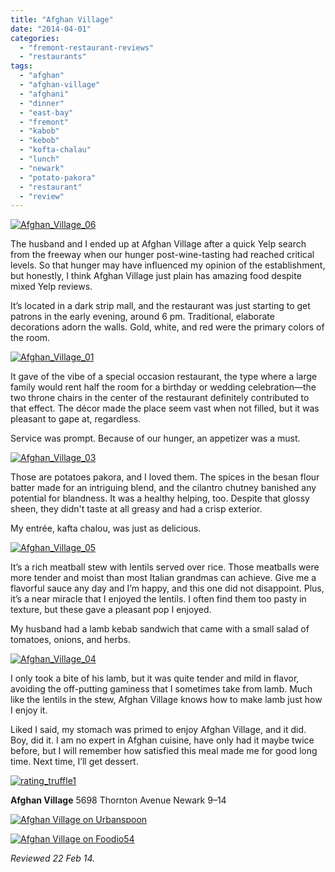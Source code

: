 ```yaml
---
title: "Afghan Village"
date: "2014-04-01"
categories: 
  - "fremont-restaurant-reviews"
  - "restaurants"
tags: 
  - "afghan"
  - "afghan-village"
  - "afghani"
  - "dinner"
  - "east-bay"
  - "fremont"
  - "kabob"
  - "kebob"
  - "kofta-chalau"
  - "lunch"
  - "newark"
  - "potato-pakora"
  - "restaurant"
  - "review"
---
```


[![Afghan_Village_06](http://s3.amazonaws.com/thegourmez-wpmedia/2014/03/Afghan_Village_06-500x296.jpg)](http://www.thegourmez.com/2014/04/afghan-village/afghan_village_06/)

The husband and I ended up at Afghan Village after a quick Yelp search from the freeway when our hunger post-wine-tasting had reached critical levels. So that hunger may have influenced my opinion of the establishment, but honestly, I think Afghan Village just plain has amazing food despite mixed Yelp reviews.

It’s located in a dark strip mall, and the restaurant was just starting to get patrons in the early evening, around 6 pm. Traditional, elaborate decorations adorn the walls. Gold, white, and red were the primary colors of the room.

[![Afghan_Village_01](http://s3.amazonaws.com/thegourmez-wpmedia/2014/03/Afghan_Village_01-500x333.jpg)](http://www.thegourmez.com/2014/04/afghan-village/afghan_village_01/)

It gave of the vibe of a special occasion restaurant, the type where a large family would rent half the room for a birthday or wedding celebration—the two throne chairs in the center of the restaurant definitely contributed to that effect. The décor made the place seem vast when not filled, but it was pleasant to gape at, regardless.

Service was prompt. Because of our hunger, an appetizer was a must.

[![Afghan_Village_03](http://s3.amazonaws.com/thegourmez-wpmedia/2014/03/Afghan_Village_03-500x333.jpg)](http://www.thegourmez.com/2014/04/afghan-village/afghan_village_03/)

Those are potatoes pakora, and I loved them. The spices in the besan flour batter made for an intriguing blend, and the cilantro chutney banished any potential for blandness. It was a healthy helping, too. Despite that glossy sheen, they didn't taste at all greasy and had a crisp exterior.

My entrée, kafta chalou, was just as delicious.

[![Afghan_Village_05](http://s3.amazonaws.com/thegourmez-wpmedia/2014/03/Afghan_Village_05-500x333.jpg)](http://www.thegourmez.com/2014/04/afghan-village/afghan_village_05/)

It’s a rich meatball stew with lentils served over rice. Those meatballs were more tender and moist than most Italian grandmas can achieve. Give me a flavorful sauce any day and I’m happy, and this one did not disappoint. Plus, it’s a near miracle that I enjoyed the lentils. I often find them too pasty in texture, but these gave a pleasant pop I enjoyed.

My husband had a lamb kebab sandwich that came with a small salad of tomatoes, onions, and herbs.

[![Afghan_Village_04](http://s3.amazonaws.com/thegourmez-wpmedia/2014/03/Afghan_Village_04-500x333.jpg)](http://www.thegourmez.com/2014/04/afghan-village/afghan_village_04/)

I only took a bite of his lamb, but it was quite tender and mild in flavor, avoiding the off-putting gaminess that I sometimes take from lamb. Much like the lentils in the stew, Afghan Village knows how to make lamb just how I enjoy it.

Liked I said, my stomach was primed to enjoy Afghan Village, and it did. Boy, did it. I am no expert in Afghan cuisine, have only had it maybe twice before, but I will remember how satisfied this meal made me for good long time. Next time, I’ll get dessert.

[![rating_truffle1](http://s3.amazonaws.com/thegourmez-wpmedia/2009/02/rating_truffle1.gif)](http://www.thegourmez.com/2009/02/silk-hope-winery-nc-traminette-2007/rating_truffle1/)

**Afghan Village** 5698 Thornton Avenue Newark $9–$14

[![Afghan Village on Urbanspoon](http://www.urbanspoon.com/b/link/80150/minilink.gif)](http://www.urbanspoon.com/r/6/80150/restaurant/Afghan-Village-Newark)

[![Afghan Village on Foodio54](http://foodio54.com/images/badge-2-fb6e.jpg)](http://foodio54.com/restaurant/Newark-CA/fb6e/Afghan-Village)

_Reviewed 22 Feb 14._
